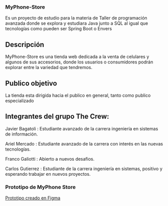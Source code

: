 ### MyPhone-Store

Es un proyecto de estudio para la materia de Taller de programación avanzada donde se explora y estudiara Java junto a SQL al igual que tecnologías como pueden ser	Spring Boot o Envers

## Descripción

MyPhone-Store es una tienda web dedicada a la venta de celulares y algunos de sus accesorios, donde los usuarios o consumidores podrán explorar entre la variedad que tendremos.

## Publico objetivo

La tienda esta dirigida hacia el publico en general, tanto como publico especializado

## Integrantes del grupo The Crew:

Javier Bagatoli : Estudiante avanzado de la carrera ingeniería en sistemas de información.

Ariel Mercado : Estudiante avanzado de la carrera con interés en las nuevas tecnologías.

Franco Galiotti : Abierto a nuevos desafios.

Carlos Gutierrez : Estudiante de la carrera ingeniería en sistemas, positivo y esperando trabajar en nuevos proyectos.

### Prototipo de MyPhone Store 
<a href="https://www.figma.com/proto/RDDJS4vEcXatX44gWVKo1W/MyPhone-Store?node-id=39%3A192&scaling=min-zoom&page-id=0%3A1&starting-point-node-id=2%3A3"> Prototipo creado en Figma</a>
